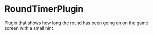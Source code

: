 # RoundTimerPlugin
Plugin that shows how long the round has been going on on the game screen with a small hint
